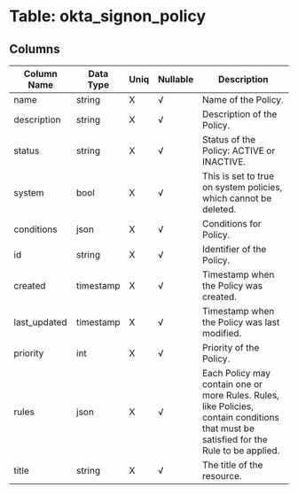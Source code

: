 # Table: okta_signon_policy

## Columns 

|  Column Name   |  Data Type  | Uniq | Nullable | Description | 
|  ----  | ----  | ----  | ----  | ---- | 
| name | string | X | √ | Name of the Policy. | 
| description | string | X | √ | Description of the Policy. | 
| status | string | X | √ | Status of the Policy: ACTIVE or INACTIVE. | 
| system | bool | X | √ | This is set to true on system policies, which cannot be deleted. | 
| conditions | json | X | √ | Conditions for Policy. | 
| id | string | X | √ | Identifier of the Policy. | 
| created | timestamp | X | √ | Timestamp when the Policy was created. | 
| last_updated | timestamp | X | √ | Timestamp when the Policy was last modified. | 
| priority | int | X | √ | Priority of the Policy. | 
| rules | json | X | √ | Each Policy may contain one or more Rules. Rules, like Policies, contain conditions that must be satisfied for the Rule to be applied. | 
| title | string | X | √ | The title of the resource. | 


